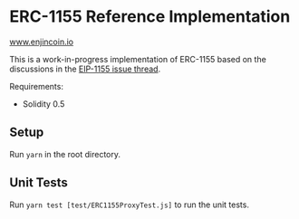 # ERC-1155 Reference Implementation

www.enjincoin.io

This is a work-in-progress implementation of ERC-1155 based on the discussions in the [EIP-1155 issue thread](https://github.com/ethereum/EIPs/issues/1155).

Requirements:

- Solidity 0.5

## Setup

Run `yarn` in the root directory.

## Unit Tests

Run `yarn test [test/ERC1155ProxyTest.js]` to run the unit tests.
